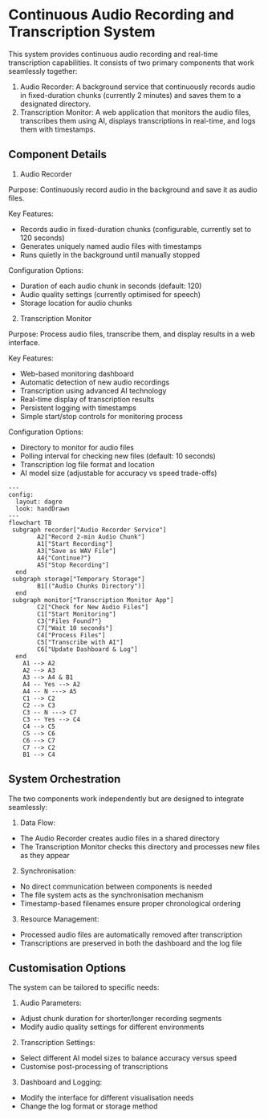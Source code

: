 # Continuous Audio Recording and Transcription System

This system provides continuous audio recording and real-time transcription capabilities. It consists of two primary components that work seamlessly together:

1. Audio Recorder: A background service that continuously records audio in fixed-duration chunks (currently 2 minutes) and saves them to a designated directory.
2. Transcription Monitor: A web application that monitors the audio files, transcribes them using AI, displays transcriptions in real-time, and logs them with timestamps.

## Component Details 

1. Audio Recorder

Purpose: Continuously record audio in the background and save it as audio files.

Key Features:

* Records audio in fixed-duration chunks (configurable, currently set to 120 seconds)
* Generates uniquely named audio files with timestamps
* Runs quietly in the background until manually stopped

Configuration Options:

* Duration of each audio chunk in seconds (default: 120)
* Audio quality settings (currently optimised for speech)
* Storage location for audio chunks

2. Transcription Monitor

Purpose: Process audio files, transcribe them, and display results in a web interface.

Key Features:

* Web-based monitoring dashboard
* Automatic detection of new audio recordings
* Transcription using advanced AI technology
* Real-time display of transcription results
* Persistent logging with timestamps
* Simple start/stop controls for monitoring process

Configuration Options:

* Directory to monitor for audio files
* Polling interval for checking new files (default: 10 seconds)
* Transcription log file format and location
* AI model size (adjustable for accuracy vs speed trade-offs)

```mermaid
---
config:
  layout: dagre
  look: handDrawn
---
flowchart TB
 subgraph recorder["Audio Recorder Service"]
        A2["Record 2-min Audio Chunk"]
        A1["Start Recording"]
        A3["Save as WAV File"]
        A4{"Continue?"}
        A5["Stop Recording"]
  end
 subgraph storage["Temporary Storage"]
        B1[("Audio Chunks Directory")]
  end
 subgraph monitor["Transcription Monitor App"]
        C2["Check for New Audio Files"]
        C1["Start Monitoring"]
        C3{"Files Found?"}
        C7["Wait 10 seconds"]
        C4["Process Files"]
        C5["Transcribe with AI"]
        C6["Update Dashboard & Log"]
  end
    A1 --> A2
    A2 --> A3
    A3 --> A4 & B1
    A4 -- Yes --> A2
    A4 -- N ---> A5
    C1 --> C2
    C2 --> C3
    C3 -- N ---> C7
    C3 -- Yes --> C4
    C4 --> C5
    C5 --> C6
    C6 --> C7
    C7 --> C2
    B1 --> C4
```

## System Orchestration

The two components work independently but are designed to integrate seamlessly:

1. Data Flow:
  * The Audio Recorder creates audio files in a shared directory
  * The Transcription Monitor checks this directory and processes new files as they appear
2. Synchronisation:
  * No direct communication between components is needed
  * The file system acts as the synchronisation mechanism
  * Timestamp-based filenames ensure proper chronological ordering
3. Resource Management:
  * Processed audio files are automatically removed after transcription
  * Transcriptions are preserved in both the dashboard and the log file

## Customisation Options

The system can be tailored to specific needs:

1. Audio Parameters:
  * Adjust chunk duration for shorter/longer recording segments
  * Modify audio quality settings for different environments
2. Transcription Settings:
  * Select different AI model sizes to balance accuracy versus speed
  * Customise post-processing of transcriptions
3. Dashboard and Logging:
  * Modify the interface for different visualisation needs
  * Change the log format or storage method

